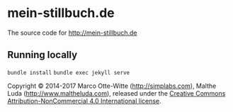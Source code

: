 # mein-stillbuch.de

The source code for http://mein-stillbuch.de

## Running locally

`bundle install`
`bundle exec jekyll serve`

Copyright &copy; 2014-2017 Marco Otte-Witte (http://simplabs.com), Malthe Luda
(http://www.maltheluda.com), released under the
[Creative Commons Attribution-NonCommercial 4.0 International license](http://creativecommons.org/licenses/by-nc/4.0/).
